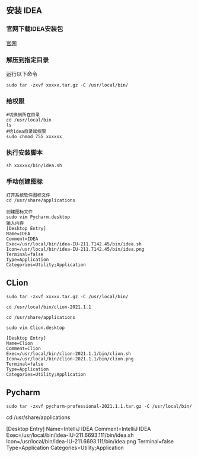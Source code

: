 
## 安装 IDEA
### 官网下载IDEA安装包

[官网](https://www.jetbrains.com/idea/download/#section=linux)

### 解压到指定目录

运行以下命令
```shell
sudo tar -zxvf xxxxx.tar.gz -C /usr/local/bin/
```

### 给权限

```
#切换到所在目录
cd /usr/local/bin
ls
#给idea目录赋权限
sudo chmod 755 xxxxxx
```

### 执行安装脚本
```
sh xxxxxx/bin/idea.sh
```
### 手动创建图标

```
打开系统软件图标文件
cd /usr/share/applications

创建图标文件
sudo vim Pycharm.desktop
输入内容
[Desktop Entry]
Name=IDEA
Comment=IDEA
Exec=/usr/local/bin/idea-IU-211.7142.45/bin/idea.sh
Icon=/usr/local/bin/idea-IU-211.7142.45/bin/idea.png
Terminal=false
Type=Application
Categories=Utility;Application
```
## CLion



```shell
sudo tar -zxvf xxxxx.tar.gz -C /usr/local/bin/
```



```shell
cd /usr/local/bin/clion-2021.1.1

cd /usr/share/applications

sudo vim Clion.desktop
```

```
[Desktop Entry]
Name=Clion
Comment=Clion
Exec=/usr/local/bin/clion-2021.1.1/bin/clion.sh
Icon=/usr/local/bin/clion-2021.1.1/bin/clion.png
Terminal=false
Type=Application
Categories=Utility;Application
```

## Pycharm


`sudo tar -zxvf pycharm-professional-2021.1.1.tar.gz -C /usr/local/bin/`


cd /usr/share/applications

[Desktop Entry]
Name=IntelliJ IDEA
Comment=IntelliJ IDEA
Exec=/usr/local/bin/idea-IU-211.6693.111/bin/idea.sh
Icon=/usr/local/bin/idea-IU-211.6693.111/bin/idea.png
Terminal=false
Type=Application
Categories=Utility;Application
